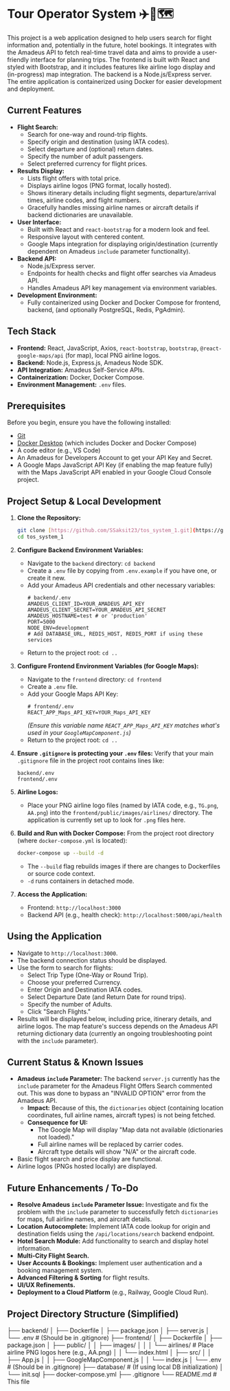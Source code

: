 # Tour Operator System ✈️🏨🗺️

This project is a web application designed to help users search for flight information and, potentially in the future, hotel bookings. It integrates with the Amadeus API to fetch real-time travel data and aims to provide a user-friendly interface for planning trips. The frontend is built with React and styled with Bootstrap, and it includes features like airline logo display and (in-progress) map integration. The backend is a Node.js/Express server. The entire application is containerized using Docker for easier development and deployment.

## Current Features

* **Flight Search:**
    * Search for one-way and round-trip flights.
    * Specify origin and destination (using IATA codes).
    * Select departure and (optional) return dates.
    * Specify the number of adult passengers.
    * Select preferred currency for flight prices.
* **Results Display:**
    * Lists flight offers with total price.
    * Displays airline logos (PNG format, locally hosted).
    * Shows itinerary details including flight segments, departure/arrival times, airline codes, and flight numbers.
    * Gracefully handles missing airline names or aircraft details if backend dictionaries are unavailable.
* **User Interface:**
    * Built with React and `react-bootstrap` for a modern look and feel.
    * Responsive layout with centered content.
    * Google Maps integration for displaying origin/destination (currently dependent on Amadeus `include` parameter functionality).
* **Backend API:**
    * Node.js/Express server.
    * Endpoints for health checks and flight offer searches via Amadeus API.
    * Handles Amadeus API key management via environment variables.
* **Development Environment:**
    * Fully containerized using Docker and Docker Compose for frontend, backend, (and optionally PostgreSQL, Redis, PgAdmin).

## Tech Stack

* **Frontend:** React, JavaScript, Axios, `react-bootstrap`, `bootstrap`, `@react-google-maps/api` (for map), local PNG airline logos.
* **Backend:** Node.js, Express.js, Amadeus Node SDK.
* **API Integration:** Amadeus Self-Service APIs.
* **Containerization:** Docker, Docker Compose.
* **Environment Management:** `.env` files.

## Prerequisites

Before you begin, ensure you have the following installed:
* [Git](https://git-scm.com/)
* [Docker Desktop](https://www.docker.com/products/docker-desktop/) (which includes Docker and Docker Compose)
* A code editor (e.g., VS Code)
* An Amadeus for Developers Account to get your API Key and Secret.
* A Google Maps JavaScript API Key (if enabling the map feature fully) with the Maps JavaScript API enabled in your Google Cloud Console project.

## Project Setup & Local Development

1.  **Clone the Repository:**
    ```bash
    git clone [https://github.com/SSaksit23/tos_system_1.git](https://github.com/SSaksit23/tos_system_1.git) 
    cd tos_system_1
    ```

2.  **Configure Backend Environment Variables:**
    * Navigate to the `backend` directory: `cd backend`
    * Create a `.env` file by copying from `.env.example` if you have one, or create it new.
    * Add your Amadeus API credentials and other necessary variables:
        ```env
        # backend/.env
        AMADEUS_CLIENT_ID=YOUR_AMADEUS_API_KEY
        AMADEUS_CLIENT_SECRET=YOUR_AMADEUS_API_SECRET
        AMADEUS_HOSTNAME=test # or 'production'
        PORT=5000
        NODE_ENV=development
        # Add DATABASE_URL, REDIS_HOST, REDIS_PORT if using these services
        ```
    * Return to the project root: `cd ..`

3.  **Configure Frontend Environment Variables (for Google Maps):**
    * Navigate to the `frontend` directory: `cd frontend`
    * Create a `.env` file.
    * Add your Google Maps API Key:
        ```env
        # frontend/.env
        REACT_APP_Maps_API_KEY=YOUR_Maps_API_KEY
        ```
        *(Ensure this variable name `REACT_APP_Maps_API_KEY` matches what's used in your `GoogleMapComponent.js`)*
    * Return to the project root: `cd ..`

4.  **Ensure `.gitignore` is protecting your `.env` files:**
    Verify that your main `.gitignore` file in the project root contains lines like:
    ```gitignore
    backend/.env
    frontend/.env
    ```

5.  **Airline Logos:**
    * Place your PNG airline logo files (named by IATA code, e.g., `TG.png`, `AA.png`) into the `frontend/public/images/airlines/` directory. The application is currently set up to look for `.png` files here.

6.  **Build and Run with Docker Compose:**
    From the project root directory (where `docker-compose.yml` is located):
    ```bash
    docker-compose up --build -d
    ```
    * The `--build` flag rebuilds images if there are changes to Dockerfiles or source code context.
    * `-d` runs containers in detached mode.

7.  **Access the Application:**
    * Frontend: `http://localhost:3000`
    * Backend API (e.g., health check): `http://localhost:5000/api/health`

## Using the Application

* Navigate to `http://localhost:3000`.
* The backend connection status should be displayed.
* Use the form to search for flights:
    * Select Trip Type (One-Way or Round Trip).
    * Choose your preferred Currency.
    * Enter Origin and Destination IATA codes.
    * Select Departure Date (and Return Date for round trips).
    * Specify the number of Adults.
    * Click "Search Flights."
* Results will be displayed below, including price, itinerary details, and airline logos. The map feature's success depends on the Amadeus API returning dictionary data (currently an ongoing troubleshooting point with the `include` parameter).

## Current Status & Known Issues

* **Amadeus `include` Parameter:** The backend `server.js` currently has the `include` parameter for the Amadeus Flight Offers Search commented out. This was done to bypass an "INVALID OPTION" error from the Amadeus API.
    * **Impact:** Because of this, the `dictionaries` object (containing location coordinates, full airline names, aircraft types) is not being fetched.
    * **Consequence for UI:**
        * The Google Map will display "Map data not available (dictionaries not loaded)."
        * Full airline names will be replaced by carrier codes.
        * Aircraft type details will show "N/A" or the aircraft code.
* Basic flight search and price display are functional.
* Airline logos (PNGs hosted locally) are displayed.

## Future Enhancements / To-Do

* **Resolve Amadeus `include` Parameter Issue:** Investigate and fix the problem with the `include` parameter to successfully fetch `dictionaries` for maps, full airline names, and aircraft details.
* **Location Autocomplete:** Implement IATA code lookup for origin and destination fields using the `/api/locations/search` backend endpoint.
* **Hotel Search Module:** Add functionality to search and display hotel information.
* **Multi-City Flight Search.**
* **User Accounts & Bookings:** Implement user authentication and a booking management system.
* **Advanced Filtering & Sorting** for flight results.
* **UI/UX Refinements.**
* **Deployment to a Cloud Platform** (e.g., Railway, Google Cloud Run).

## Project Directory Structure (Simplified)
├── backend/
│   ├── Dockerfile
│   ├── package.json
│   ├── server.js
│   └── .env            # (Should be in .gitignore)
├── frontend/
│   ├── Dockerfile
│   ├── package.json
│   ├── public/
│   │   ├── images/
│   │   │   └── airlines/ # Place airline PNG logos here (e.g., AA.png)
│   │   └── index.html
│   ├── src/
│   │   ├── App.js
│   │   ├── GoogleMapComponent.js
│   │   └── index.js
│   └── .env            # (Should be in .gitignore)
├── database/           # (If using local DB initialization)
│   └── init.sql
├── docker-compose.yml
├── .gitignore
└── README.md           # This file
